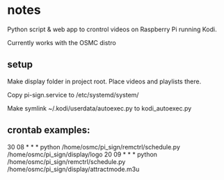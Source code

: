 # notes

Python script & web app to crontrol videos on Raspberry Pi running Kodi.

Currently works with the OSMC distro

## setup

Make display folder in project root. Place videos and playlists there.

Copy pi-sign.service to /etc/systemd/system/

Make symlink ~/.kodi/userdata/autoexec.py to kodi_autoexec.py


## crontab examples:
30 08 * * * python /home/osmc/pi_sign/remctrl/schedule.py /home/osmc/pi_sign/display/logo
20 09 * * * python /home/osmc/pi_sign/remctrl/schedule.py /home/osmc/pi_sign/display/attractmode.m3u
